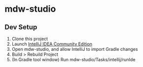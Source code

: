 # mdw-studio

## Dev Setup
1. Clone this project
2. Launch [IntelliJ IDEA Community Edition](https://www.jetbrains.com/idea/download)
3. Open mdw-studio, and allow IntelliJ to import Gradle changes
4. Build > Rebuild Project
5. (In Gradle tool window) Run mdw-studio/Tasks/intellij/runIde
